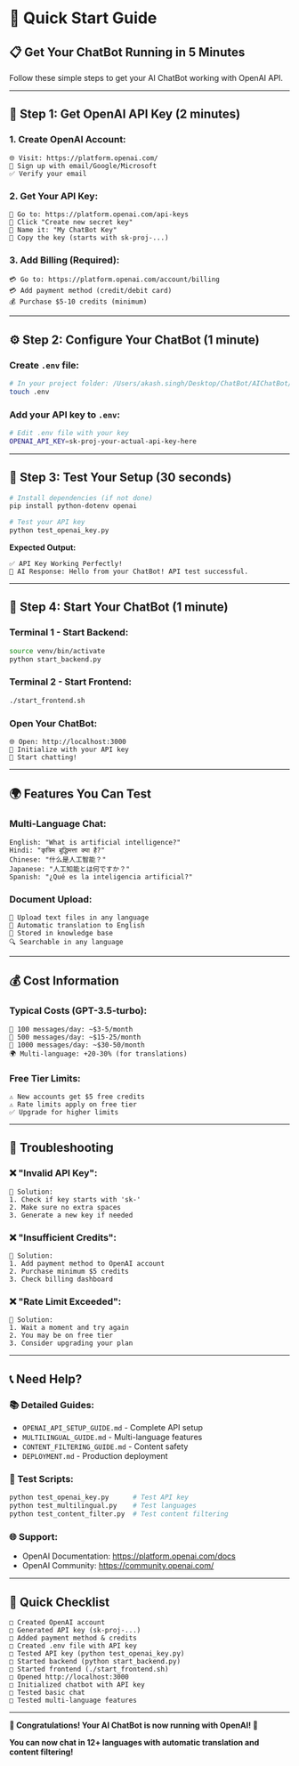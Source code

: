# 🚀 Quick Start Guide

## 📋 **Get Your ChatBot Running in 5 Minutes**

Follow these simple steps to get your AI ChatBot working with OpenAI API.

---

## 🔑 **Step 1: Get OpenAI API Key (2 minutes)**

### **1. Create OpenAI Account:**
```
🌐 Visit: https://platform.openai.com/
🔐 Sign up with email/Google/Microsoft
✅ Verify your email
```

### **2. Get Your API Key:**
```
🔑 Go to: https://platform.openai.com/api-keys
🔵 Click "Create new secret key"
📝 Name it: "My ChatBot Key"
💾 Copy the key (starts with sk-proj-...)
```

### **3. Add Billing (Required):**
```
💳 Go to: https://platform.openai.com/account/billing
💳 Add payment method (credit/debit card)
💰 Purchase $5-10 credits (minimum)
```

---

## ⚙️ **Step 2: Configure Your ChatBot (1 minute)**

### **Create `.env` file:**
```bash
# In your project folder: /Users/akash.singh/Desktop/ChatBot/AIChatBot/
touch .env
```

### **Add your API key to `.env`:**
```bash
# Edit .env file with your key
OPENAI_API_KEY=sk-proj-your-actual-api-key-here
```

---

## 🧪 **Step 3: Test Your Setup (30 seconds)**

```bash
# Install dependencies (if not done)
pip install python-dotenv openai

# Test your API key
python test_openai_key.py
```

**Expected Output:**
```
✅ API Key Working Perfectly!
🤖 AI Response: Hello from your ChatBot! API test successful.
```

---

## 🚀 **Step 4: Start Your ChatBot (1 minute)**

### **Terminal 1 - Start Backend:**
```bash
source venv/bin/activate
python start_backend.py
```

### **Terminal 2 - Start Frontend:**
```bash
./start_frontend.sh
```

### **Open Your ChatBot:**
```
🌐 Open: http://localhost:3000
🎯 Initialize with your API key
🤖 Start chatting!
```

---

## 🌍 **Features You Can Test**

### **Multi-Language Chat:**
```
English: "What is artificial intelligence?"
Hindi: "कृत्रिम बुद्धिमत्ता क्या है?"
Chinese: "什么是人工智能？"
Japanese: "人工知能とは何ですか？"
Spanish: "¿Qué es la inteligencia artificial?"
```

### **Document Upload:**
```
📁 Upload text files in any language
🔄 Automatic translation to English
💾 Stored in knowledge base
🔍 Searchable in any language
```

---

## 💰 **Cost Information**

### **Typical Costs (GPT-3.5-turbo):**
```
💬 100 messages/day: ~$3-5/month
💬 500 messages/day: ~$15-25/month
💬 1000 messages/day: ~$30-50/month
🌍 Multi-language: +20-30% (for translations)
```

### **Free Tier Limits:**
```
⚠️ New accounts get $5 free credits
⚠️ Rate limits apply on free tier
✅ Upgrade for higher limits
```

---

## 🚨 **Troubleshooting**

### **❌ "Invalid API Key":**
```
🔧 Solution:
1. Check if key starts with 'sk-'
2. Make sure no extra spaces
3. Generate a new key if needed
```

### **❌ "Insufficient Credits":**
```
🔧 Solution:
1. Add payment method to OpenAI account
2. Purchase minimum $5 credits
3. Check billing dashboard
```

### **❌ "Rate Limit Exceeded":**
```
🔧 Solution:
1. Wait a moment and try again
2. You may be on free tier
3. Consider upgrading your plan
```

---

## 📞 **Need Help?**

### **📚 Detailed Guides:**
- `OPENAI_API_SETUP_GUIDE.md` - Complete API setup
- `MULTILINGUAL_GUIDE.md` - Multi-language features
- `CONTENT_FILTERING_GUIDE.md` - Content safety
- `DEPLOYMENT.md` - Production deployment

### **🧪 Test Scripts:**
```bash
python test_openai_key.py      # Test API key
python test_multilingual.py    # Test languages
python test_content_filter.py  # Test content filtering
```

### **🌐 Support:**
- OpenAI Documentation: https://platform.openai.com/docs
- OpenAI Community: https://community.openai.com/

---

## 🎯 **Quick Checklist**

```
□ Created OpenAI account
□ Generated API key (sk-proj-...)
□ Added payment method & credits
□ Created .env file with API key
□ Tested API key (python test_openai_key.py)
□ Started backend (python start_backend.py)
□ Started frontend (./start_frontend.sh)
□ Opened http://localhost:3000
□ Initialized chatbot with API key
□ Tested basic chat
□ Tested multi-language features
```

---

**🎉 Congratulations! Your AI ChatBot is now running with OpenAI! 🚀**

**You can now chat in 12+ languages with automatic translation and content filtering!** 